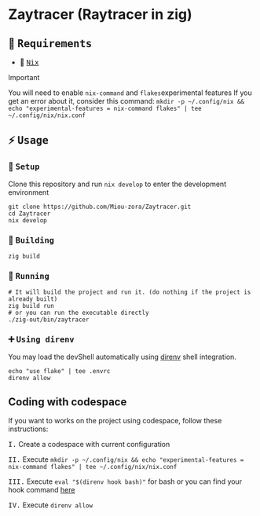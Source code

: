 # Zaytracer (Raytracer in zig)

## :bookmark_tabs: <samp>Requirements</samp>

- :cherry_blossom: <samp>[Nix](https://nixos.org/download.html)</samp>

> [!IMPORTANT]
> You will need to enable `nix-command` and `flakes`experimental features
> If you get an error about it, consider this command:
> `mkdir -p ~/.config/nix && echo "experimental-features = nix-command flakes" | tee ~/.config/nix/nix.conf`

## :zap: <samp>Usage</samp>

### :wrench: <samp>Setup</samp>

Clone this repository and run `nix develop` to enter the development environment
```shell
git clone https://github.com/Miou-zora/Zaytracer.git
cd Zaytracer
nix develop
```

### :construction_worker: <samp>Building</samp>

```shell
zig build
```

### :rocket: <samp>Running</samp>


```shell
# It will build the project and run it. (do nothing if the project is already built)
zig build run
# or you can run the executable directly
./zig-out/bin/zaytracer
```

### :heavy_plus_sign: <samp>Using direnv</samp>

You may load the devShell automatically using [direnv](https://direnv.net)
shell integration.

```
echo "use flake" | tee .envrc
direnv allow
```

## Coding with codespace

If you want to works on the project using codespace, follow these instructions:

<kbd>I.</kbd> Create a codespace with current configuration

<kbd>II.</kbd> Execute `mkdir -p ~/.config/nix && echo "experimental-features = nix-command flakes" | tee ~/.config/nix/nix.conf`

<kbd>III.</kbd> Execute `eval "$(direnv hook bash)"` for bash or you can find your hook command [here](https://direnv.net/docs/hook.html)

<kbd>IV.</kbd> Execute `direnv allow`
